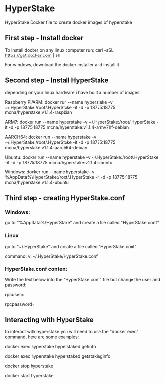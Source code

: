 # HyperStake
HyperStake Docker file to create docker images of hyperstake



## First step - Install docker

To install docker on any linux computer run: curl -sSL https://get.docker.com | sh

For windows, download the docker installer and install it


## Second step - Install HyperStake

depending on your linux hardware i have built a number of images

Raspberry Pi/ARM: docker run --name hyperstake -v ~/.HyperStake:/root/.HyperStake  -it -d -p 18775:18775 mcna/hyperstake:v1.1.4-raspbian

ARM7: docker run --name hyperstake -v ~/.HyperStake:/root/.HyperStake  -it -d -p 18775:18775 mcna/hyperstake:v1.1.4-armv7hf-debian

AARCH64: docker run --name hyperstake -v ~/.HyperStake:/root/.HyperStake  -it -d -p 18775:18775 mcna/hyperstake:v1.1.4-aarch64-debian

Ubuntu: docker run --name hyperstake -v ~/.HyperStake:/root/.HyperStake  -it -d -p 18775:18775 mcna/hyperstake:v1.1.4-ubuntu

Windows: docker run --name hyperstake -v %AppData%\HyperStake:/root/.HyperStake  -it -d -p 18775:18775 mcna/hyperstake:v1.1.4-ubuntu


## Third step - creating HyperStake.conf
### Windows: 
go to "%AppData%\HyperStake" and create a file called "HyperStake.conf"

### Linux
go to "~/.HyperStake" and create a file called "HyperStake.conf".

command: vi ~/.HyperStake/HyperStake.conf

### HyperStake.conf content
Write the text below into the "HyperStake.conf" file but change the user and password:

rpcuser=<Random user>

rpcpassword=<Random password>


## Interacting with HyperStake
to interact with hyperstake you will need to use the "docker exec" command, here are some examples:

docker exec hyperstake hyperstaked getinfo

docker exec hyperstake hyperstaked getstakinginfo

docker stop hyperstake

docker start hyperstake
